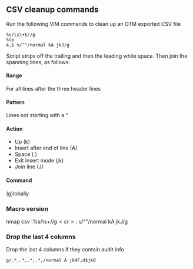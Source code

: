 ## CSV cleanup commands

Run the following VIM commands to clean up an OTM exported CSV file

    %s/\s\+$//g
    %le
    4,$ v/^"/normal kA jkJ/g

Script strips off the trailing and then the leading white space. Then join the spanning lines, as follows:

#### Range

For all lines after the three header lines

#### Pattern

Lines not starting with a "

#### Action

- Up (k)
- Insert after end of line (A)
- Space ( )
- Exit insert mode (jk)
- Join line (J)

#### Command

(g)lobally

### Macro version

nmap <leader>csv :%s/\s\+$//g<cr>:%le<cr>:4,$ v/^"/normal kA jkJ/g<cr>


### Drop the last 4 columns

Drop the last 4 columns if they contain audit info

    g/.*,.*,.*,.*,/normal A jk4F,d$jk0


